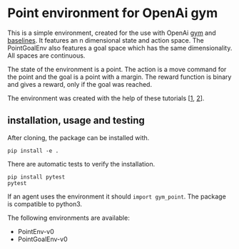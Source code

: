 # Point environment for OpenAi gym

This is a simple environment, created for the use with OpenAi [gym](https://github.com/openai/gym) and [baselines](https://github.com/openai/baselines). It features an n dimensional state and action space. The PointGoalEnv also features a goal space which has the same dimensionality. All spaces are continuous.

The state of the environment is a point. The action is a move command for the point and the goal is a point with a margin. The reward function is binary and gives a reward, only if the goal was reached.

The environment was created with the help of these tutorials [[1](https://github.com/openai/gym/tree/master/gym/envs#how-to-create-new-environments-for-gym
), [2](https://stackoverflow.com/questions/45068568/is-it-possible-to-create-a-new-gym-environment-in-openai
)].

## installation, usage and testing

After cloning, the package can be installed with.

```
pip install -e .
```

There are automatic tests to verify the installation.

```
pip install pytest
pytest
```

If an agent uses the environment it should `import gym_point`. The package is compatible to python3.

The following environments are available:
- PointEnv-v0
- PointGoalEnv-v0
